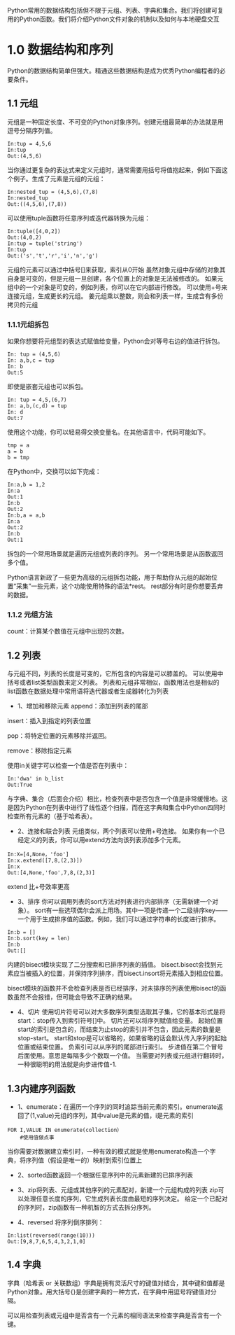 Python常用的数据结构包括但不限于元组、列表、字典和集合。我们将创建可复用的Python函数。我们将介绍Python文件对象的机制以及如何与本地硬盘交互

# 1.0 数据结构和序列
Python的数据结构简单但强大。精通这些数据结构是成为优秀Python编程者的必要条件。
## 1.1 元组
元组是一种固定长度、不可变的Python对象序列。创建元组最简单的办法就是用逗号分隔序列值。
```
In:tup = 4,5,6
In:tup
Out:(4,5,6)
```
当你通过更复杂的表达式来定义元组时，通常需要用括号将值抱起来，例如下面这个例子。生成了元素是元组的元组：
```
In:nested_tup = (4,5,6),(7,8)
In:nested_tup
Out:((4,5,6),(7,8))
```
可以使用tuple函数将任意序列或迭代器转换为元组：
```
In:tuple([4,0,2])
Out:(4,0,2)
In:tup = tuple('string')
In:tup
Out:('s','t','r','i','n','g')
```
元组的元素可以通过中括号[]来获取，索引从0开始
虽然对象元组中存储的对象其自身是可变的，但是元组一旦创建，各个位置上的对象是无法被修改的。
如果元组中的一个对象是可变的，例如列表，你可以在它内部进行修改。
可以使用+号来连接元组，生成更长的元组。
姜元组乘以整数，则会和列表一样，生成含有多份拷贝的元组
### 1.1.1元组拆包
如果你想要将元组型的表达式赋值给变量，Python会对等号右边的值进行拆包。
```
In: tup = (4,5,6)
In: a,b,c = tup
In: b
Out:5
```

即使是嵌套元组也可以拆包。
```
In: tup = 4,5,(6,7)
In: a,b,(c,d) = tup
In: d
Out:7
```
使用这个功能，你可以轻易得交换变量名。在其他语言中，代码可能如下。
```
tmp = a
a = b
b = tmp
```
在Python中，交换可以如下完成：
```
In:a,b = 1,2
In:a
Out:1
In:b
Out:2
In:b,a = a,b
In:a
Out:2
In:b
Out:1
```
拆包的一个常用场景就是遍历元组或列表的序列。
另一个常用场景是从函数返回多个值。

Python语言新政了一些更为高级的元组拆包功能，用于帮助你从元组的起始位置“采集”一些元素，这个功能使用特殊的语法*rest。
rest部分有时是你想要丢弃的数据。
### 1.1.2 元组方法
count：计算某个数值在元组中出现的次数。

## 1.2 列表
与元组不同，列表的长度是可变的，它所包含的内容是可以膝盖的。
可以使用中括号或者list类型函数来定义列表。
列表和元组非常相似，函数用法也是相似的
list函数在数据处理中常用语将迭代器或者生成器转化为列表

* 1、增加和移除元素
append：添加到列表的尾部

insert：插入到指定的列表位置

pop：将特定位置的元素移除并返回。

remove：移除指定元素

使用in关键字可以检查一个值是否在列表中：
```
In:'dwa' in b_list
Out:True
```
与字典、集合（后面会介绍）相比，检查列表中是否包含一个值是非常缓慢地。这是因为Python在列表中进行了线性逐个扫描，而在这字典和集合中Python四同时检查所有元素的（基于哈希表）。

* 2、连接和联合列表
元组类似，两个列表可以使用+号连接。
如果你有一个已经定义的列表，你可以用extend方法向该列表添加多个元素。
```
In:X=[4,None，'foo']
In:x.extend([7,8,(2,3)])
In:x
Out:[4,None,'foo',7,8,(2,3)]
```
extend 比+号效率更高
* 3、排序
你可以调用列表的sort方法对列表进行内部排序（无需新建一个对象）。
sort有一些选项偶尔会派上用场。其中一项是传递一个二级排序key——一个用于生成排序值的函数。例如，我们可以通过字符串的长度进行排序。
```
In:b = []
In:b.sort(key = len)
In:b
Out:[]
```
内建的bisect模块实现了二分搜索和已排序列表的插值。
bisect.bisect会找到元素应当被插入的位置，并保持序列排序，而bisect.insort将元素插入到相应位置。

bisect模块的函数并不会检查列表是否已经排序，对未排序的列表使用bisect的函数虽然不会报错，但可能会导致不正确的结果。

* 4、切片
使用切片符号可以对大多数序列类型选取其子集，它的基本形式是将start：stop传入到索引符号[]中。
切片还可以将序列赋值给变量。
起始位置start的索引是包含的，而结束为止stop的索引并不包含，因此元素的数量是stop-start。
start和stop是可以省略的，如果省略的话会默认传入序列的起始位置或结束位置。
负索引可以从序列的尾部进行索引。
步进值在第二个冒号后面使用。意思是每隔多少个数取一个值。
当需要对列表或元组进行翻转时，一种很聪明的用法就是向步进传值-1.

## 1.3内建序列函数
* 1、enumerate：在遍历一个序列的同时追踪当前元素的索引。enumerate返回了(1,value)元组的序列，其中value是元素的值，i是元素的索引
```
FOR I,VALUE IN enumerate(collection）
    #使用值做点事
```

当你需要对数据建立索引时，一种有效的模式就是使用enumerate构造一个字典，将序列值（假设是唯一的）映射到索引位置上

* 2、sorted函数返回一个根据任意序列中的元素新建的已排序列表

* 3、zip将列表、元组或其他序列的元素配对，新建一个元组构成的列表
zip可以处理任意长度的序列，它生成列表长度由最短的序列决定。
给定一个已配对的序列时，zip函数有一种机智的方式去拆分序列。
* 4、reversed 将序列倒序排列：
```
In:list(reversed(range(10)))
Out:[9,8,7,6,5,4,3,2,1,0]
```
## 1.4 字典
字典（哈希表 or 关联数组）字典是拥有灵活尺寸的键值对结合，其中键和值都是Python对象。用大括号{}是创建字典的一种方式，在字典中用逗号将键值对分隔。

可以用检查列表或元组中是否含有一个元素的相同语法来检查字典是否含有一个键。

















